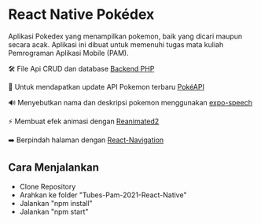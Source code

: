 # React Native Pokédex

Aplikasi Pokedex yang menampilkan pokemon, baik yang dicari maupun secara acak. Aplikasi ini dibuat untuk memenuhi tugas mata kuliah Pemrograman Aplikasi Mobile (PAM).

🛠️ File Api CRUD dan database [Backend PHP](http://github.com)

📕 Untuk mendapatkan update API Pokemon terbaru [PokéAPI](https://pokeapi.co/)

🔊 Menyebutkan nama dan deskripsi pokemon menggunakan [expo-speech](https://docs.expo.io/versions/latest/sdk/speech)

⚡️ Membuat efek animasi dengan [Reanimated2](https://docs.swmansion.com/react-native-reanimated/)

➡️ Berpindah halaman dengan [React-Navigation](https://reactnavigation.org/docs/getting-started)

## Cara Menjalankan

- Clone Repository
- Arahkan ke folder "Tubes-Pam-2021-React-Native" 
- Jalankan "npm install"
- Jalankan "npm start"
